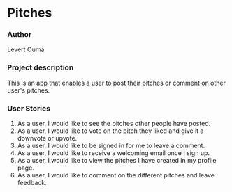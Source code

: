 # Pitches

###  Author
Levert Ouma

### Project description
This is an app that enables a user to post their pitches or comment on other user's pitches.

### User Stories
1. As a user, I would like to see the pitches other people have posted.
2. As a user, I would like to vote on the pitch they liked and give it a downvote or upvote.
3. As a user, I would like to be signed in for me to leave a comment.
4. As a user, I would like to receive a welcoming email once I sign up.
5. As a user, I would like to view the pitches I have created in my profile page.
6. As a user, I would like to comment on the different pitches and leave feedback.
